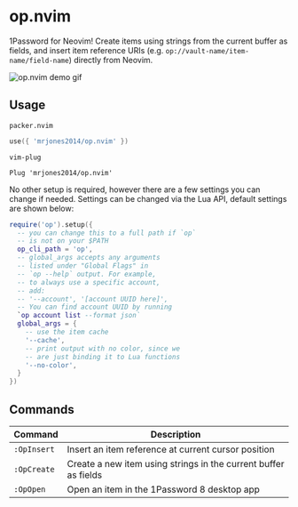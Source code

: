 # op.nvim

1Password for Neovim! Create items using strings from the current buffer as fields,
and insert item reference URIs (e.g. `op://vault-name/item-name/field-name`)
directly from Neovim.

![op.nvim demo gif](https://user-images.githubusercontent.com/8648891/182396210-925c6938-4ec9-4c5b-b39c-9306d04bd6c7.gif)

## Usage

`packer.nvim`

```lua
use({ 'mrjones2014/op.nvim' })
```

`vim-plug`

```VimL
Plug 'mrjones2014/op.nvim'
```

No other setup is required, however there are a few settings you can change if needed.
Settings can be changed via the Lua API, default settings are shown below:

```lua
require('op').setup({
  -- you can change this to a full path if `op`
  -- is not on your $PATH
  op_cli_path = 'op',
  -- global_args accepts any arguments
  -- listed under "Global Flags" in
  -- `op --help` output. For example,
  -- to always use a specific account,
  -- add:
  -- '--account', '[account UUID here]',
  -- You can find account UUID by running
  `op account list --format json`
  global_args = {
    -- use the item cache
    '--cache',
    -- print output with no color, since we
    -- are just binding it to Lua functions
    '--no-color',
  }
})
```

## Commands

| Command     | Description                                                     |
| ----------- | --------------------------------------------------------------- |
| `:OpInsert` | Insert an item reference at current cursor position             |
| `:OpCreate` | Create a new item using strings in the current buffer as fields |
| `:OpOpen`   | Open an item in the 1Password 8 desktop app                     |
